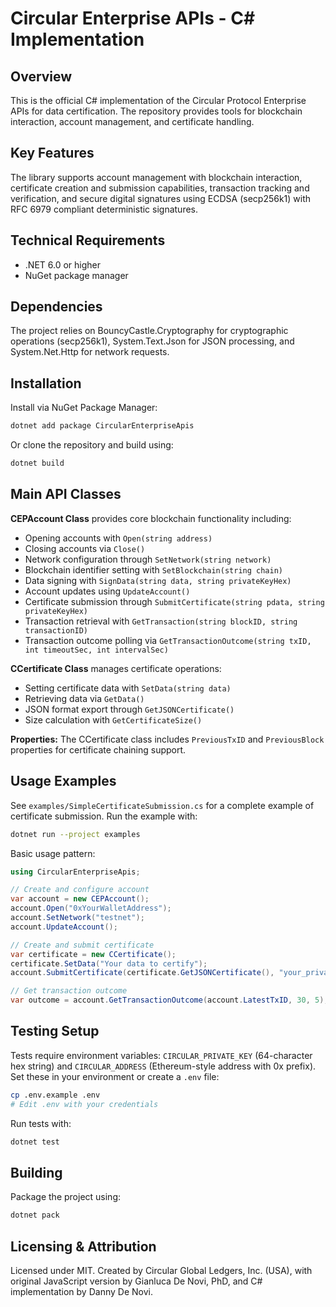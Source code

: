 # Circular Enterprise APIs - C# Implementation

## Overview
This is the official C# implementation of the Circular Protocol Enterprise APIs for data certification. The repository provides tools for blockchain interaction, account management, and certificate handling.

## Key Features
The library supports account management with blockchain interaction, certificate creation and submission capabilities, transaction tracking and verification, and secure digital signatures using ECDSA (secp256k1) with RFC 6979 compliant deterministic signatures.

## Technical Requirements
- .NET 6.0 or higher
- NuGet package manager

## Dependencies
The project relies on BouncyCastle.Cryptography for cryptographic operations (secp256k1), System.Text.Json for JSON processing, and System.Net.Http for network requests.

## Installation
Install via NuGet Package Manager:

```bash
dotnet add package CircularEnterpriseApis
```

Or clone the repository and build using:

```bash
dotnet build
```

## Main API Classes

**CEPAccount Class** provides core blockchain functionality including:
- Opening accounts with `Open(string address)`
- Closing accounts via `Close()`
- Network configuration through `SetNetwork(string network)`
- Blockchain identifier setting with `SetBlockchain(string chain)`
- Data signing with `SignData(string data, string privateKeyHex)`
- Account updates using `UpdateAccount()`
- Certificate submission through `SubmitCertificate(string pdata, string privateKeyHex)`
- Transaction retrieval with `GetTransaction(string blockID, string transactionID)`
- Transaction outcome polling via `GetTransactionOutcome(string txID, int timeoutSec, int intervalSec)`

**CCertificate Class** manages certificate operations:
- Setting certificate data with `SetData(string data)`
- Retrieving data via `GetData()`
- JSON format export through `GetJSONCertificate()`
- Size calculation with `GetCertificateSize()`

**Properties:** The CCertificate class includes `PreviousTxID` and `PreviousBlock` properties for certificate chaining support.

## Usage Examples

See `examples/SimpleCertificateSubmission.cs` for a complete example of certificate submission. Run the example with:

```bash
dotnet run --project examples
```

Basic usage pattern:

```csharp
using CircularEnterpriseApis;

// Create and configure account
var account = new CEPAccount();
account.Open("0xYourWalletAddress");
account.SetNetwork("testnet");
account.UpdateAccount();

// Create and submit certificate
var certificate = new CCertificate();
certificate.SetData("Your data to certify");
account.SubmitCertificate(certificate.GetJSONCertificate(), "your_private_key_hex");

// Get transaction outcome
var outcome = account.GetTransactionOutcome(account.LatestTxID, 30, 5);
```

## Testing Setup
Tests require environment variables: `CIRCULAR_PRIVATE_KEY` (64-character hex string) and `CIRCULAR_ADDRESS` (Ethereum-style address with 0x prefix). Set these in your environment or create a `.env` file:

```bash
cp .env.example .env
# Edit .env with your credentials
```

Run tests with:

```bash
dotnet test
```

## Building
Package the project using:

```bash
dotnet pack
```

## Licensing & Attribution
Licensed under MIT. Created by Circular Global Ledgers, Inc. (USA), with original JavaScript version by Gianluca De Novi, PhD, and C# implementation by Danny De Novi.